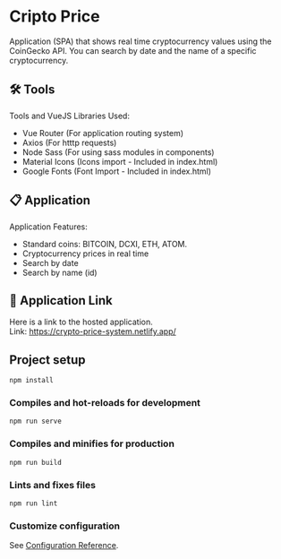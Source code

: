 # Cripto Price

Application (SPA) that shows real time cryptocurrency values ​​using the CoinGecko API. 
You can search by date and the name of a specific cryptocurrency.
<br/>

## 🛠️ Tools

Tools and VueJS Libraries Used:

- Vue Router (For application routing system)<br/>
- Axios (For htttp requests)<br/>
- Node Sass (For using sass modules in components)<br/>
- Material Icons (Icons import - Included in index.html)<br/>
- Google Fonts (Font Import - Included in index.html)<br/>

## 📋 Application

Application Features:

- Standard coins: BITCOIN, DCXI, ETH, ATOM.<br/>
- Cryptocurrency prices in real time<br/>
- Search by date<br/>
- Search by name (id)<br/>

## 🚀 Application Link
Here is a link to the hosted application.<br/>
Link: https://crypto-price-system.netlify.app/<br/>

## Project setup
```
npm install
```

### Compiles and hot-reloads for development
```
npm run serve
```

### Compiles and minifies for production
```
npm run build
```

### Lints and fixes files
```
npm run lint
```

### Customize configuration
See [Configuration Reference](https://cli.vuejs.org/config/).
